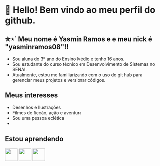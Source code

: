 # 👋 Hello! Bem vindo ao meu perfil do github.
## ✮⋆˙ Meu nome é Yasmin Ramos e e meu nick é "yasminramos08"!!
- Sou aluna do 3º ano do Ensino Médio e tenho 16 anos.
- Sou estudante do curso técnico em Desenvolvimento de Sistemas no SENAI.
- Atualmente, estou me familiarizando com o uso do git hub para gerenciar meus projetos e versionar códigos.

## Meus interesses
- Desenhos e Ilustrações
- Filmes de ficcão, ação e aventura
- Sou uma pessoa eclética
- 


## Estou aprendendo
<img loading="lazy" src="https://cdn.jsdelivr.net/gh/devicons/devicon@latest/icons/html5/html5-original.svg" width="40" height="40"/> <img loading="lazy" src="https://cdn.jsdelivr.net/gh/devicons/devicon@latest/icons/css3/css3-original.svg" width="40" height="40"/>                 <img loading="lazy" src="https://cdn.jsdelivr.net/gh/devicons/devicon@latest/icons/java/java-original.svg" width="40" height="40" />
         
          
          
          
